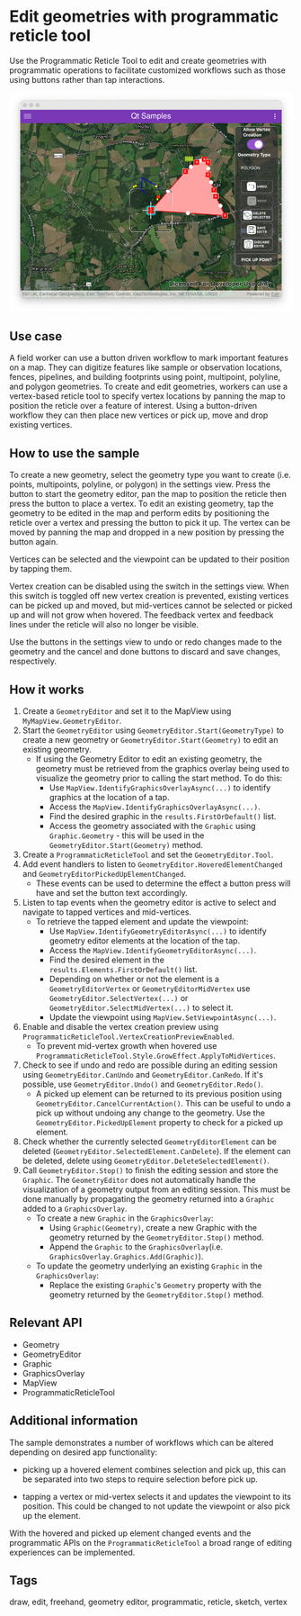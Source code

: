 # Edit geometries with programmatic reticle tool

Use the Programmatic Reticle Tool to edit and create geometries with programmatic operations to facilitate customized workflows such as those using buttons rather than tap interactions.

![](screenshot.png)

## Use case

A field worker can use a button driven workflow to mark important features on a map. They can digitize features like sample or observation locations, fences, pipelines, and building footprints using point, multipoint, polyline, and polygon geometries. To create and edit geometries, workers can use a vertex-based reticle tool to specify vertex locations by panning the map to position the reticle over a feature of interest. Using a button-driven workflow they can then place new vertices or pick up, move and drop existing vertices.

## How to use the sample

To create a new geometry, select the geometry type you want to create (i.e. points, multipoints, polyline, or polygon) in the settings view. Press the button to start the geometry editor, pan the map to position the reticle then press the button to place a vertex. To edit an existing geometry, tap the geometry to be edited in the map and perform edits by positioning the reticle over a vertex and pressing the button to pick it up. The vertex can be moved by panning the map and dropped in a new position by pressing the button again.

Vertices can be selected and the viewpoint can be updated to their position by tapping them.

Vertex creation can be disabled using the switch in the settings view. When this switch is toggled off new vertex creation is prevented, existing vertices can be picked up and moved, but mid-vertices cannot be selected or picked up and will not grow when hovered. The feedback vertex and feedback lines under the reticle will also no longer be visible.

Use the buttons in the settings view to undo or redo changes made to the geometry and the cancel and done buttons to discard and save changes, respectively.

## How it works

1. Create a `GeometryEditor` and set it to the MapView using `MyMapView.GeometryEditor`.
2. Start the `GeometryEditor` using `GeometryEditor.Start(GeometryType)` to create a new geometry or `GeometryEditor.Start(Geometry)` to edit an existing geometry.
    * If using the Geometry Editor to edit an existing geometry, the geometry must be retrieved from the graphics overlay being used to visualize the geometry prior to calling the start method. To do this:
        * Use `MapView.IdentifyGraphicsOverlayAsync(...)` to identify graphics at the location of a tap.
        * Access the `MapView.IdentifyGraphicsOverlayAsync(...)`.
        * Find the desired graphic in the `results.FirstOrDefault()` list.
        * Access the geometry associated with the `Graphic` using `Graphic.Geometry` - this will be used in the `GeometryEditor.Start(Geometry)` method.
3. Create a `ProgrammaticReticleTool` and set the `GeometryEditor.Tool`.
4. Add event handlers to listen to `GeometryEditor.HoveredElementChanged` and `GeometryEditorPickedUpElementChanged`.
    * These events can be used to determine the effect a button press will have and set the button text accordingly.
5. Listen to tap events when the geometry editor is active to select and navigate to tapped vertices and mid-vertices.
    * To retrieve the tapped element and update the viewpoint:
        * Use `MapView.IdentifyGeometryEditorAsync(...)` to identify geometry editor elements at the location of the tap.
        * Access the `MapView.IdentifyGeometryEditorAsync(...)`.
        * Find the desired element in the `results.Elements.FirstOrDefault()` list.
        * Depending on whether or not the element is a `GeometryEditorVertex` or `GeometryEditorMidVertex` use `GeometryEditor.SelectVertex(...)` or `GeometryEditor.SelectMidVertex(...)` to select it.
        * Update the viewpoint using `MapView.SetViewpointAsync(...)`.
6. Enable and disable the vertex creation preview using `ProgrammaticReticleTool.VertexCreationPreviewEnabled`.
    * To prevent mid-vertex growth when hovered use `ProgrammaticReticleTool.Style.GrowEffect.ApplyToMidVertices`.
7. Check to see if undo and redo are possible during an editing session using `GeometryEditor.CanUndo` and `GeometryEditor.CanRedo`. If it's possible, use `GeometryEditor.Undo()` and `GeometryEditor.Redo()`.
    * A picked up element can be returned to its previous position using `GeometryEditor.CancelCurrentAction()`. This can be useful to undo a pick up without undoing any change to the geometry. Use the `GeometryEditor.PickedUpElement` property to check for a picked up element.
8. Check whether the currently selected `GeometryEditorElement` can be deleted (`GeometryEditor.SelectedElement.CanDelete`). If the element can be deleted, delete using `GeometryEditor.DeleteSelectedElement()`.
9. Call `GeometryEditor.Stop()` to finish the editing session and store the `Graphic`. The `GeometryEditor` does not automatically handle the visualization of a geometry output from an editing session. This must be done manually by propagating the geometry returned into a `Graphic` added to a `GraphicsOverlay`.
    * To create a new `Graphic` in the `GraphicsOverlay`:
        * Using `Graphic(Geometry)`, create a new Graphic with the geometry returned by the `GeometryEditor.Stop()` method.
        * Append the `Graphic` to the `GraphicsOverlay`(i.e. `GraphicsOverlay.Graphics.Add(Graphic)`).
    * To update the geometry underlying an existing `Graphic` in the `GraphicsOverlay`:
        * Replace the existing `Graphic`'s `Geometry` property with the geometry returned by the `GeometryEditor.Stop()` method.

## Relevant API

* Geometry
* GeometryEditor
* Graphic
* GraphicsOverlay
* MapView
* ProgrammaticReticleTool

## Additional information

The sample demonstrates a number of workflows which can be altered depending on desired app functionality:

* picking up a hovered element combines selection and pick up, this can be separated into two steps to require selection before pick up.

* tapping a vertex or mid-vertex selects it and updates the viewpoint to its position. This could be changed to not update the viewpoint or also pick up the element.

With the hovered and picked up element changed events and the programmatic APIs on the `ProgrammaticReticleTool` a broad range of editing experiences can be implemented.

## Tags

draw, edit, freehand, geometry editor, programmatic, reticle, sketch, vertex
